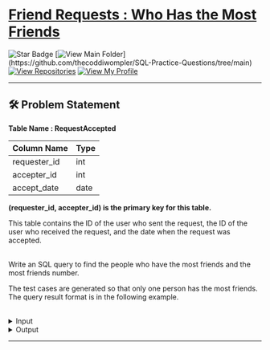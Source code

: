 # [Friend Requests : Who Has the Most Friends](https://leetcode.com/problems/friend-requests-ii-who-has-the-most-friends/description/)
![Star Badge](https://img.shields.io/static/v1?label=%F0%9F%8C%9F&message=If%20Useful&style=style=flat&color=BC4E99)
[![View Main Folder](https://img.shields.io/badge/View-Main_Folder-971901?)](https://github.com/thecoddiwompler/SQL-Practice-Questions/tree/main)
[![View Repositories](https://img.shields.io/badge/View-My_Repositories-blue?logo=GitHub)](https://github.com/thecoddiwompler?tab=repositories)
[![View My Profile](https://img.shields.io/badge/View-My_Profile-green?logo=GitHub)](https://github.com/thecoddiwompler)

---

## 🛠️ Problem Statement

  <b>Table Name : RequestAccepted</b> 

|  Column Name  |Type |
| ------------- | ------------- |
| requester_id   | int     |
| accepter_id    | int     |
| accept_date    | date    |

<b>(requester_id, accepter_id) is the primary key for this table.</b>
</br>

This table contains the ID of the user who sent the request, the ID of the user who received the request, and the date when the request was accepted.
  
</br>
Write an SQL query to find the people who have the most friends and the most friends number.  

The test cases are generated so that only one person has the most friends.  
The query result format is in the following example. 
</br>
</br>
 <details>
<summary>
Input
</summary>
</br>

<b> Table Name: RequestAccepted </b></br>

| requester_id | accepter_id | accept_date |
| --------- | ------------- | ---------------- |
| 1            | 2           | 2016/06/03  |
| 1            | 3           | 2016/06/08  |
| 2            | 3           | 2016/06/08  |
| 3            | 4           | 2016/06/09  |

</details>

<details>
<summary>
Output
</summary>
</br>

| id | num |
| --- |----- |
| 3  | 3   |
  
</details>

---
